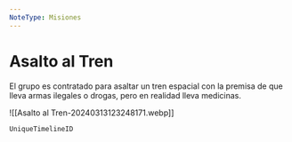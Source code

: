 ```yaml
---
NoteType: Misiones
---
```




# Asalto al Tren
El grupo es contratado para asaltar un tren espacial con la premisa de que lleva armas ilegales o drogas, pero en realidad lleva medicinas. 


![[Asalto al Tren-20240313123248171.webp]]

```timeline
UniqueTimelineID
```

